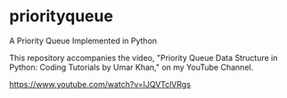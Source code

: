 # priorityqueue
A Priority Queue Implemented in Python

This repository accompanies the video, "Priority Queue Data Structure in Python: Coding Tutorials by Umar Khan," on my YouTube Channel.

https://www.youtube.com/watch?v=lJQVTclVRgs
